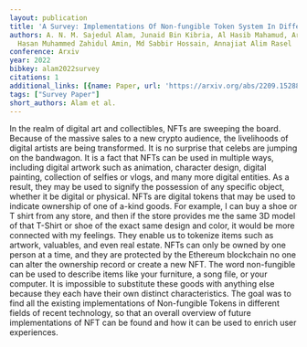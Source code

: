 ```yaml
---
layout: publication
title: 'A Survey: Implementations Of Non-fungible Token System In Different Fields'
authors: A. N. M. Sajedul Alam, Junaid Bin Kibria, Al Hasib Mahamud, Arnob Kumar Dey,
  Hasan Muhammed Zahidul Amin, Md Sabbir Hossain, Annajiat Alim Rasel
conference: Arxiv
year: 2022
bibkey: alam2022survey
citations: 1
additional_links: [{name: Paper, url: 'https://arxiv.org/abs/2209.15288'}]
tags: ["Survey Paper"]
short_authors: Alam et al.
---
```

In the realm of digital art and collectibles, NFTs are sweeping the board.
Because of the massive sales to a new crypto audience, the livelihoods of
digital artists are being transformed. It is no surprise that celebs are
jumping on the bandwagon. It is a fact that NFTs can be used in multiple ways,
including digital artwork such as animation, character design, digital
painting, collection of selfies or vlogs, and many more digital entities. As a
result, they may be used to signify the possession of any specific object,
whether it be digital or physical. NFTs are digital tokens that may be used to
indicate ownership of one of a-kind goods. For example, I can buy a shoe or T
shirt from any store, and then if the store provides me the same 3D model of
that T-Shirt or shoe of the exact same design and color, it would be more
connected with my feelings. They enable us to tokenize items such as artwork,
valuables, and even real estate. NFTs can only be owned by one person at a
time, and they are protected by the Ethereum blockchain no one can alter the
ownership record or create a new NFT. The word non-fungible can be used to
describe items like your furniture, a song file, or your computer. It is
impossible to substitute these goods with anything else because they each have
their own distinct characteristics. The goal was to find all the existing
implementations of Non-fungible Tokens in different fields of recent
technology, so that an overall overview of future implementations of NFT can be
found and how it can be used to enrich user experiences.